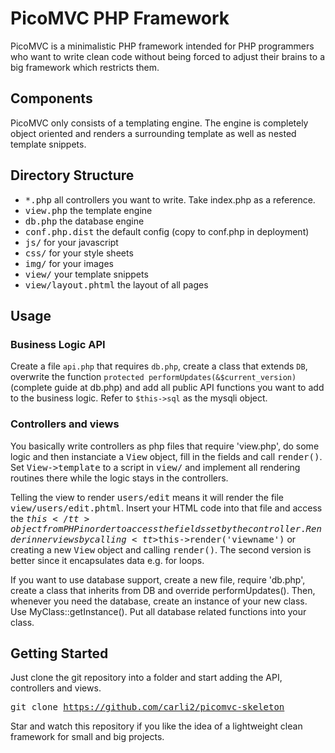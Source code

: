 PicoMVC PHP Framework
================

PicoMVC is a minimalistic PHP framework intended for PHP programmers who want to write clean code without being forced to adjust their brains to a big framework which restricts them.

Components
------------

PicoMVC only consists of a templating engine. The engine is completely object oriented and renders a surrounding template as well as nested template snippets.

Directory Structure
------------

- <tt>\*.php</tt> all controllers you want to write. Take index.php as a reference.
- <tt>view.php</tt> the template engine
- <tt>db.php</tt> the database engine
- <tt>conf.php.dist</tt> the default config (copy to conf.php in deployment)
- <tt>js/</tt> for your javascript
- <tt>css/</tt> for your style sheets
- <tt>img/</tt> for your images
- <tt>view/</tt> your template snippets
- <tt>view/layout.phtml</tt> the layout of all pages

Usage
---------

### Business Logic API

Create a file `api.php` that requires `db.php`, create a class that extends `DB`, overwrite the function `protected performUpdates(&$current_version)` (complete guide at db.php) and add all public API functions you want to add to the business logic. Refer to `$this->sql` as the mysqli object.

### Controllers and views

You basically write controllers as php files that require 'view.php', do some logic and then instanciate a <tt>View</tt> object, fill in the fields and call <tt>render()</tt>. Set <tt>View-&gt;template</tt> to a script in <tt>view/</tt> and implement all rendering routines there while the logic stays in the controllers.

Telling the view to render <tt>users/edit</tt> means it will render the file <tt>view/users/edit.phtml</tt>. Insert your HTML code into that file and access the <tt>$this</tt> object from PHP in order to access the fields set by the controller. Render inner views by calling <tt>$this-&gt;render('viewname')</tt> or creating a new <tt>View</tt> object and calling <tt>render()</tt>. The second version is better since it encapsulates data e.g. for loops.

If you want to use database support, create a new file, require 'db.php', create a class that inherits from DB and override performUpdates(). Then, whenever you need the database, create an instance of your new class. Use MyClass::getInstance(). Put all database related functions into your class.

Getting Started
---------------

Just clone the git repository into a folder and start adding the API, controllers and views.

<tt>git clone https://github.com/carli2/picomvc-skeleton</tt>

Star and watch this repository if you like the idea of a lightweight clean framework for small and big projects.
